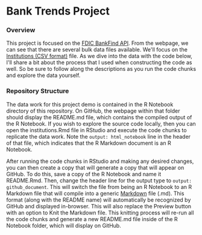 # Bank Trends Project

### Overview

This project is focused on the [FDIC BankFind API](https://banks.data.fdic.gov/docs/). From the webpage, we can see that there are several bulk data files available. We'll focus on the [Institutions (CSV format)](https://s3-us-gov-west-1.amazonaws.com/cg-2e5c99a6-e282-42bf-9844-35f5430338a5/downloads/institutions.csv) file. As we dive into the data with the code below, I'll share a bit about the process that I used when constructing the code as well. So be sure to follow along the descriptions as you run the code chunks and explore the data yourself.

### Repository Structure

The data work for this project demo is contained in the R Notebook directory of this repository. On GitHub, the webpage within that folder should display the README.md file, which contains the compiled output of the R Notebook. If you wish to explore the source code locally, then you can open the institutions.Rmd file in RStudio and execute the code chunks to replicate the data work. Note the `output: html_notebook` line in the header of that file, which indicates that the R Markdown document is an R Notebook. 

After running the code chunks in RStudio and making any desired changes, you can then create a copy that will generate a copy that will appear on GitHub. To do this, save a copy of the R Notebook and name it README.Rmd. Then, change the header line for the output type to `output: github_document`. This will switch the file from being an R Notebook to an R Markdown file that will compile into a generic [Markdown](https://www.markdownguide.org/) file (.md). This format (along with the README name) will automatically be recognized by GitHub and displayed in-browser. This will also replace the Preview button with an option to Knit the Markdown file. This knitting process will re-run all the code chunks and generate a new README.md file inside of the R Notebook folder, which will display on GitHub.
